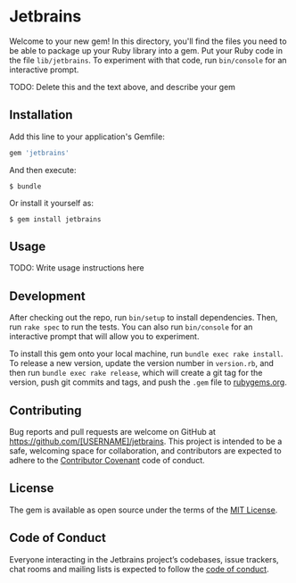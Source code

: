 # Jetbrains

Welcome to your new gem! In this directory, you'll find the files you need to be able to package up your Ruby library into a gem. Put your Ruby code in the file `lib/jetbrains`. To experiment with that code, run `bin/console` for an interactive prompt.

TODO: Delete this and the text above, and describe your gem

## Installation

Add this line to your application's Gemfile:

```ruby
gem 'jetbrains'
```

And then execute:

    $ bundle

Or install it yourself as:

    $ gem install jetbrains

## Usage

TODO: Write usage instructions here

## Development

After checking out the repo, run `bin/setup` to install dependencies. Then, run `rake spec` to run the tests. You can also run `bin/console` for an interactive prompt that will allow you to experiment.

To install this gem onto your local machine, run `bundle exec rake install`. To release a new version, update the version number in `version.rb`, and then run `bundle exec rake release`, which will create a git tag for the version, push git commits and tags, and push the `.gem` file to [rubygems.org](https://rubygems.org).

## Contributing

Bug reports and pull requests are welcome on GitHub at https://github.com/[USERNAME]/jetbrains. This project is intended to be a safe, welcoming space for collaboration, and contributors are expected to adhere to the [Contributor Covenant](http://contributor-covenant.org) code of conduct.

## License

The gem is available as open source under the terms of the [MIT License](https://opensource.org/licenses/MIT).

## Code of Conduct

Everyone interacting in the Jetbrains project’s codebases, issue trackers, chat rooms and mailing lists is expected to follow the [code of conduct](https://github.com/[USERNAME]/jetbrains/blob/master/CODE_OF_CONDUCT.md).
